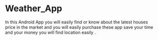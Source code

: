 # Weather_App
In this Android App you will easily find or know about the latest houses price in the market and you will easily purchase these app save your time and your money  you will find location easily .
